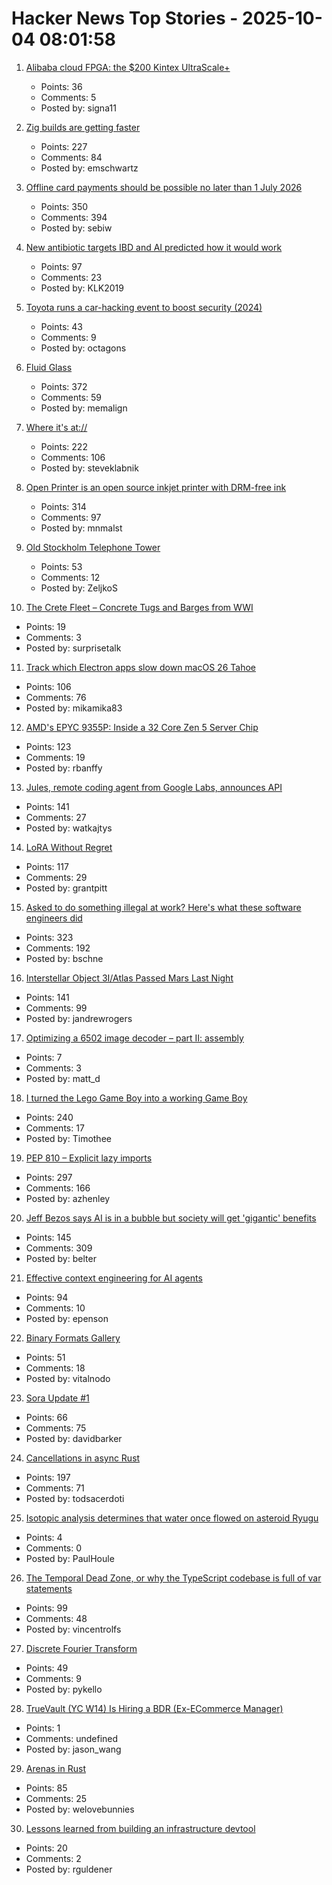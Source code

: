# Hacker News Top Stories - 2025-10-04 08:01:58

1. [Alibaba cloud FPGA: the $200 Kintex UltraScale+](https://essenceia.github.io/projects/alibaba_cloud_fpga/)
   - Points: 36
   - Comments: 5
   - Posted by: signa11

2. [Zig builds are getting faster](https://mitchellh.com/writing/zig-builds-getting-faster)
   - Points: 227
   - Comments: 84
   - Posted by: emschwartz

3. [Offline card payments should be possible no later than 1 July 2026](https://www.riksbank.se/en-gb/press-and-published/notices-and-press-releases/press-releases/2025/offline-card-payments-should-be-possible-no-later-than-1-july-2026/)
   - Points: 350
   - Comments: 394
   - Posted by: sebiw

4. [New antibiotic targets IBD and AI predicted how it would work](https://healthsci.mcmaster.ca/new-antibiotic-targets-ibd-and-ai-predicted-how-it-would-work-before-scientists-could-prove-it/)
   - Points: 97
   - Comments: 23
   - Posted by: KLK2019

5. [Toyota runs a car-hacking event to boost security (2024)](https://toyotatimes.jp/en/spotlights/1061.html)
   - Points: 43
   - Comments: 9
   - Posted by: octagons

6. [Fluid Glass](https://chiuhans111.github.io/fluidglass/)
   - Points: 372
   - Comments: 59
   - Posted by: memalign

7. [Where it's at://](https://overreacted.io/where-its-at/)
   - Points: 222
   - Comments: 106
   - Posted by: steveklabnik

8. [Open Printer is an open source inkjet printer with DRM-free ink](https://www.notebookcheck.net/Open-Printer-is-an-open-source-inkjet-printer-with-DRM-free-ink-and-roll-paper-support.1126929.0.html)
   - Points: 314
   - Comments: 97
   - Posted by: mnmalst

9. [Old Stockholm Telephone Tower](https://en.wikipedia.org/wiki/Old_Stockholm_telephone_tower)
   - Points: 53
   - Comments: 12
   - Posted by: ZeljkoS

10. [The Crete Fleet – Concrete Tugs and Barges from WWI](https://thecretefleet.com)
   - Points: 19
   - Comments: 3
   - Posted by: surprisetalk

11. [Track which Electron apps slow down macOS 26 Tahoe](https://avarayr.github.io/shamelectron/)
   - Points: 106
   - Comments: 76
   - Posted by: mikamika83

12. [AMD's EPYC 9355P: Inside a 32 Core Zen 5 Server Chip](https://chipsandcheese.com/p/amds-epyc-9355p-inside-a-32-core)
   - Points: 123
   - Comments: 19
   - Posted by: rbanffy

13. [Jules, remote coding agent from Google Labs, announces API](https://jules.google/docs/changelog/)
   - Points: 141
   - Comments: 27
   - Posted by: watkajtys

14. [LoRA Without Regret](https://thinkingmachines.ai/blog/lora/)
   - Points: 117
   - Comments: 29
   - Posted by: grantpitt

15. [Asked to do something illegal at work? Here's what these software engineers did](https://blog.pragmaticengineer.com/asked-to-do-something-illegal-at-work/)
   - Points: 323
   - Comments: 192
   - Posted by: bschne

16. [Interstellar Object 3I/Atlas Passed Mars Last Night](https://earthsky.org/space/new-interstellar-object-candidate-heading-toward-the-sun-a11pl3z/)
   - Points: 141
   - Comments: 99
   - Posted by: jandrewrogers

17. [Optimizing a 6502 image decoder – part II: assembly](https://www.colino.net/wordpress/en/archives/2025/10/03/optimizing-a-6502-image-decoder-part-ii-assembly/)
   - Points: 7
   - Comments: 3
   - Posted by: matt_d

18. [I turned the Lego Game Boy into a working Game Boy](https://blog.nataliethenerd.com/i-turned-the-lego-game-boy-into-a-working-game-boy-part-1/)
   - Points: 240
   - Comments: 17
   - Posted by: Timothee

19. [PEP 810 – Explicit lazy imports](https://pep-previews--4622.org.readthedocs.build/pep-0810/)
   - Points: 297
   - Comments: 166
   - Posted by: azhenley

20. [Jeff Bezos says AI is in a bubble but society will get 'gigantic' benefits](https://www.cnbc.com/2025/10/03/jeff-bezos-ai-in-an-industrial-bubble-but-society-to-benefit.html)
   - Points: 145
   - Comments: 309
   - Posted by: belter

21. [Effective context engineering for AI agents](https://www.anthropic.com/engineering/effective-context-engineering-for-ai-agents)
   - Points: 94
   - Comments: 10
   - Posted by: epenson

22. [Binary Formats Gallery](https://formats.kaitai.io/)
   - Points: 51
   - Comments: 18
   - Posted by: vitalnodo

23. [Sora Update #1](https://blog.samaltman.com/sora-update-number-1)
   - Points: 66
   - Comments: 75
   - Posted by: davidbarker

24. [Cancellations in async Rust](https://sunshowers.io/posts/cancelling-async-rust/)
   - Points: 197
   - Comments: 71
   - Posted by: todsacerdoti

25. [Isotopic analysis determines that water once flowed on asteroid Ryugu](https://phys.org/news/2025-09-isotopic-analysis-asteroid-ryugu.html)
   - Points: 4
   - Comments: 0
   - Posted by: PaulHoule

26. [The Temporal Dead Zone, or why the TypeScript codebase is full of var statements](https://vincentrolfs.dev/blog/ts-var)
   - Points: 99
   - Comments: 48
   - Posted by: vincentrolfs

27. [Discrete Fourier Transform](https://nima101.github.io/dft)
   - Points: 49
   - Comments: 9
   - Posted by: pykello

28. [TrueVault (YC W14) Is Hiring a BDR (Ex-ECommerce Manager)](https://www.ycombinator.com/companies/truevault/jobs/FaC8Apo-ecommerce-manager-bdr)
   - Points: 1
   - Comments: undefined
   - Posted by: jason_wang

29. [Arenas in Rust](https://russellw.github.io/arenas)
   - Points: 85
   - Comments: 25
   - Posted by: welovebunnies

30. [Lessons learned from building an infrastructure devtool](https://www.nango.dev/blog/lessons-learned-building-infrastructure-devtool)
   - Points: 20
   - Comments: 2
   - Posted by: rguldener

